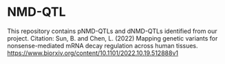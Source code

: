 # NMD-QTL

This repository contains pNMD-QTLs and dNMD-QTLs identified from our project. 
Citation:
Sun, B. and Chen, L. (2022) Mapping genetic variants for nonsense-mediated mRNA decay regulation across human tissues. https://www.biorxiv.org/content/10.1101/2022.10.19.512888v1

